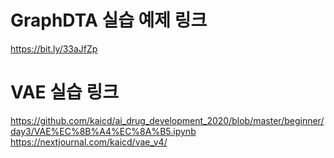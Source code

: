 # **GraphDTA 실습 예제 링크**  
https://bit.ly/33aJfZp
# **VAE 실습 링크**
https://github.com/kaicd/ai_drug_development_2020/blob/master/beginner/day3/VAE%EC%8B%A4%EC%8A%B5.ipynb
https://nextjournal.com/kaicd/vae_v4/
